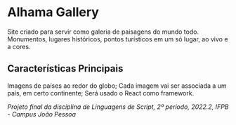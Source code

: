 # Alhama Gallery

Site criado para servir como galeria de paisagens do mundo todo. Monumentos, lugares históricos, pontos turísticos em um só lugar, ao vivo e a cores.

## Características Principais
Imagens de países ao redor do globo;
Cada imagem vai ser associada a um país, em certo continente;
Será usado o React como framework.

_Projeto final da disciplina de Linguagens de Script, 2º período, 2022.2, IFPB - Campus João Pessoa_